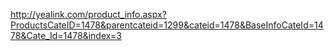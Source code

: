 http://yealink.com/product_info.aspx?ProductsCateID=1478&parentcateid=1299&cateid=1478&BaseInfoCateId=1478&Cate_Id=1478&index=3
